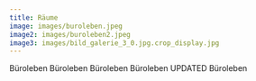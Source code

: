 ```yaml
---
title: Räume
image: images/buroleben.jpeg
image2: images/buroleben2.jpeg
image3: images/bild_galerie_3_0.jpg.crop_display.jpg
---
```

Büroleben Büroleben Büroleben Büroleben UPDATED Büroleben